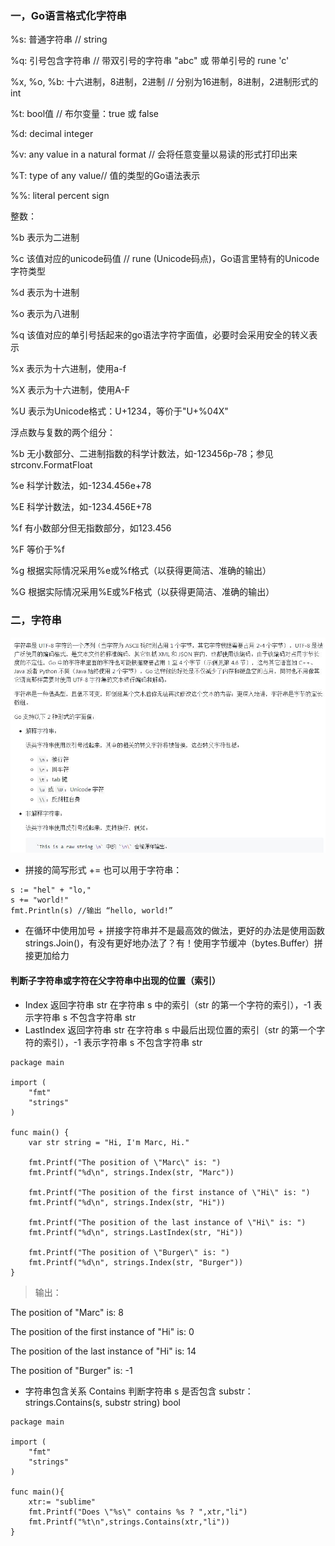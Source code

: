 ### 一，Go语言格式化字符串

%s: 普通字符串 // string

%q: 引号包含字符串 // 带双引号的字符串 "abc" 或 带单引号的 rune 'c'

%x, %o, %b: 十六进制，8进制，2进制 // 分别为16进制，8进制，2进制形式的int

%t: bool值 // 布尔变量：true 或 false

%d: decimal integer

%v: any value in a natural format // 会将任意变量以易读的形式打印出来

%T: type of any value// 值的类型的Go语法表示

%%: literal percent sign

整数：

%b	表示为二进制

%c	该值对应的unicode码值 // rune (Unicode码点)，Go语言里特有的Unicode字符类型

%d	表示为十进制

%o	表示为八进制

%q	该值对应的单引号括起来的go语法字符字面值，必要时会采用安全的转义表示

%x	表示为十六进制，使用a-f

%X	表示为十六进制，使用A-F

%U	表示为Unicode格式：U+1234，等价于"U+%04X"

浮点数与复数的两个组分：

%b	无小数部分、二进制指数的科学计数法，如-123456p-78；参见strconv.FormatFloat

%e	科学计数法，如-1234.456e+78

%E	科学计数法，如-1234.456E+78

%f	有小数部分但无指数部分，如123.456

%F	等价于%f

%g	根据实际情况采用%e或%f格式（以获得更简洁、准确的输出）

%G	根据实际情况采用%E或%F格式（以获得更简洁、准确的输出）

### 二，字符串

![](./images/d7md_a.jpg)

* 拼接的简写形式 += 也可以用于字符串：
```
s := "hel" + "lo,"
s += "world!"
fmt.Println(s) //输出 “hello, world!”
```
* 在循环中使用加号 + 拼接字符串并不是最高效的做法，更好的办法是使用函数 strings.Join()，有没有更好地办法了？有！使用字节缓冲（bytes.Buffer）拼接更加给力

#### 判断子字符串或字符在父字符串中出现的位置（索引）
* Index 返回字符串 str 在字符串 s 中的索引（str 的第一个字符的索引），-1 表示字符串 s 不包含字符串 str
* LastIndex 返回字符串 str 在字符串 s 中最后出现位置的索引（str 的第一个字符的索引），-1 表示字符串 s 不包含字符串 str

```
package main

import (
	"fmt"
	"strings"
)

func main() {
	var str string = "Hi, I'm Marc, Hi."

	fmt.Printf("The position of \"Marc\" is: ")
	fmt.Printf("%d\n", strings.Index(str, "Marc"))

	fmt.Printf("The position of the first instance of \"Hi\" is: ")
	fmt.Printf("%d\n", strings.Index(str, "Hi"))
    
	fmt.Printf("The position of the last instance of \"Hi\" is: ")
	fmt.Printf("%d\n", strings.LastIndex(str, "Hi"))

	fmt.Printf("The position of \"Burger\" is: ")
	fmt.Printf("%d\n", strings.Index(str, "Burger"))
}
```
> 输出：

The position of "Marc" is: 8

The position of the first instance of "Hi" is: 0

The position of the last instance of "Hi" is: 14

The position of "Burger" is: -1

* 字符串包含关系
Contains 判断字符串 s 是否包含 substr：
strings.Contains(s, substr string) bool

```bazaar
package main

import (
	"fmt"
	"strings"
)

func main(){
	xtr:= "sublime"
	fmt.Printf("Does \"%s\" contains %s ? ",xtr,"li")
	fmt.Printf("%t\n",strings.Contains(xtr,"li"))
}
```